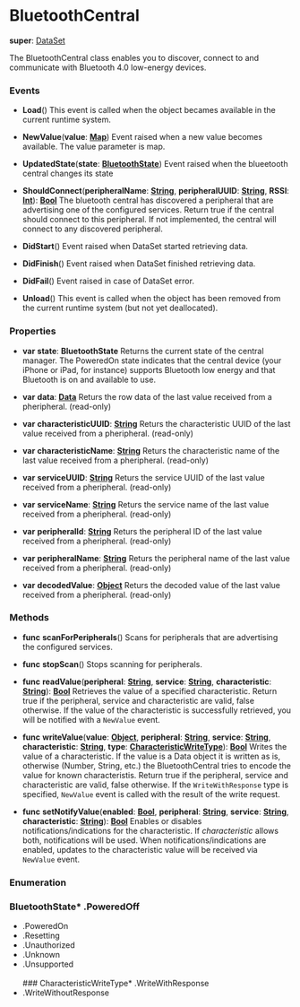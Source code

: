# BluetoothCentral

**super**: [DataSet](DataSet.md)

The BluetoothCentral class enables you to discover, connect to and communicate with Bluetooth 4.0 low-energy devices.

### Events

* **Load**()
This event is called when the object becames available in the current runtime system.

* **NewValue**(**value**: <strong>[Map](../gravity/maps.md)</strong>)
Event raised when a new value becomes available. The value parameter is map.

* **UpdatedState**(**state**: <strong><a href="#_enum_BluetoothState">BluetoothState</a></strong>)
Event raised when the blueetooth central changes its state

* **ShouldConnect**(**peripheralName**: <strong>[String](../gravity/types.md)</strong>, **peripheralUUID**: <strong>[String](../gravity/types.md)</strong>, **RSSI**: <strong>[Int](../gravity/types.md)</strong>): <strong>[Bool](../gravity/types.md)</strong> 
The bluetooth central has discovered a peripheral that are advertising one of the configured services. Return true if the central should connect to this peripheral. If not implemented, the central will connect to any discovered peripheral.

* **DidStart**()
Event raised when DataSet started retrieving data.

* **DidFinish**()
Event raised when DataSet finished retrieving data.

* **DidFail**()
Event raised in case of DataSet error.

* **Unload**()
This event is called when the object has been removed from the current runtime system (but not yet deallocated).

</ul>

### Properties

* **var** **state**: **BluetoothState**
Returns the current state of the central manager. The PoweredOn state indicates that the central device (your iPhone or iPad, for instance) supports Bluetooth low energy and that Bluetooth is on and available to use.

* **var** **data**: **[Data](data.md)**
Returs the row data of the last value received from a pheripheral. \(read-only\)

* **var** **characteristicUUID**: **[String](../gravity/types.md)**
Returs the characteristic UUID of the last value received from a pheripheral. \(read-only\)

* **var** **characteristicName**: **[String](../gravity/types.md)**
Returs the characteristic name of the last value received from a pheripheral. \(read-only\)

* **var** **serviceUUID**: **[String](../gravity/types.md)**
Returs the service UUID of the last value received from a pheripheral. \(read-only\)

* **var** **serviceName**: **[String](../gravity/types.md)**
Returs the service name of the last value received from a pheripheral. \(read-only\)

* **var** **peripheralId**: **[String](../gravity/types.md)**
Returs the peripheral ID of the last value received from a pheripheral. \(read-only\)

* **var** **peripheralName**: **[String](../gravity/types.md)**
Returs the peripheral name of the last value received from a pheripheral. \(read-only\)

* **var** **decodedValue**: **[Object](../gravity/types.md)**
Returs the decoded value of the last value received from a pheripheral. \(read-only\)

</ul>

### Methods

* **func** **scanForPeripherals**()
Scans for peripherals that are advertising the configured services.

* **func** **stopScan**()
Stops scanning for peripherals.

* **func** **readValue**(**peripheral**: <strong>[String](../gravity/types.md)</strong>, **service**: <strong>[String](../gravity/types.md)</strong>, **characteristic**: <strong>[String](../gravity/types.md)</strong>): <strong>[Bool](../gravity/types.md)</strong> 
Retrieves the value of a specified characteristic. Return true if the peripheral, service and characteristic are valid, false otherwise. If the value of the characteristic is successfully retrieved, you will be notified with a <code>NewValue</code> event.

* **func** **writeValue**(**value**: <strong>[Object](../gravity/types.md)</strong>, **peripheral**: <strong>[String](../gravity/types.md)</strong>, **service**: <strong>[String](../gravity/types.md)</strong>, **characteristic**: <strong>[String](../gravity/types.md)</strong>, **type**: <strong><a href="#_enum_CharacteristicWriteType">CharacteristicWriteType</a></strong>): <strong>[Bool](../gravity/types.md)</strong> 
Writes the value of a characteristic. If the value is a Data object it is written as is, otherwise (Number, String, etc.) the BluetoothCentral tries to encode the value for known characteristis. Return true if the peripheral, service and characteristic are valid, false otherwise. If the <code>WriteWithResponse</code> type is specified, <code>NewValue</code> event is called with the result of the write request.

* **func** **setNotifyValue**(**enabled**: <strong>[Bool](../gravity/types.md)</strong>, **peripheral**: <strong>[String](../gravity/types.md)</strong>, **service**: <strong>[String](../gravity/types.md)</strong>, **characteristic**: <strong>[String](../gravity/types.md)</strong>): <strong>[Bool](../gravity/types.md)</strong> 
Enables or disables notifications/indications for the characteristic. If <i>characteristic</i> allows both, notifications will be used. When notifications/indications are enabled, updates to the characteristic value will be received via <code>NewValue</code> event.

</ul>

</ul>

### Enumeration

### BluetoothState* .PoweredOff
* .PoweredOn
* .Resetting
* .Unauthorized
* .Unknown
* .Unsupported
<br><br>### CharacteristicWriteType* .WriteWithResponse
* .WriteWithoutResponse
<br><br></ul>

